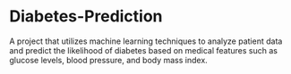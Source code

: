 # Diabetes-Prediction
A project that utilizes machine learning techniques to analyze patient data and predict the likelihood of diabetes based on medical features such as glucose levels, blood pressure, and body mass index.
